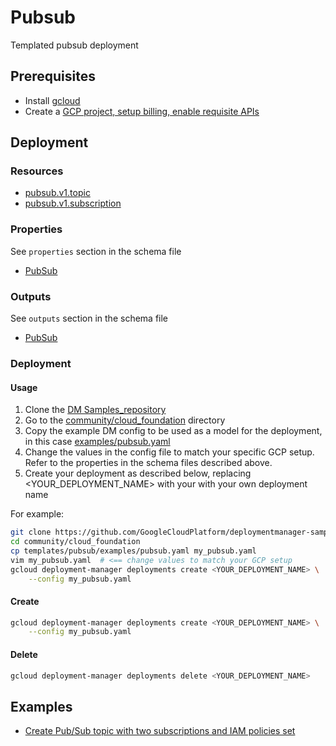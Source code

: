 # Pubsub

Templated pubsub deployment

## Prerequisites

- Install [gcloud](https://cloud.google.com/sdk)
- Create a [GCP project, setup billing, enable requisite APIs](../project/README.md)

## Deployment

### Resources

- [pubsub.v1.topic](https://cloud.google.com/pubsub/docs/reference/rest/v1/projects.topics)
- [pubsub.v1.subscription](https://cloud.google.com/pubsub/docs/reference/rest/v1/projects.subscriptions)

### Properties

See `properties` section in the schema file

- [PubSub](pubsub.py.schema)

### Outputs

See `outputs` section in the schema file

- [PubSub](pubsub.py.schema)

### Deployment

#### Usage

1. Clone the [DM Samples_repository](https://github.com/GoogleCloudPlatform/deploymentmanager-samples)
2. Go to the [community/cloud_foundation](../../) directory
3. Copy the example DM config to be used as a model for the deployment, in this case [examples/pubsub.yaml](examples/pubsub.yaml)
4. Change the values in the config file to match your specific GCP setup.
   Refer to the properties in the schema files described above.
5. Create your deployment as described below, replacing <YOUR_DEPLOYMENT_NAME>
   with your with your own deployment name

For example:

``` bash
git clone https://github.com/GoogleCloudPlatform/deploymentmanager-samples
cd community/cloud_foundation
cp templates/pubsub/examples/pubsub.yaml my_pubsub.yaml
vim my_pubsub.yaml  # <== change values to match your GCP setup
gcloud deployment-manager deployments create <YOUR_DEPLOYMENT_NAME> \
    --config my_pubsub.yaml
```

#### Create

``` bash
gcloud deployment-manager deployments create <YOUR_DEPLOYMENT_NAME> \
    --config my_pubsub.yaml
```

#### Delete

``` bash
gcloud deployment-manager deployments delete <YOUR_DEPLOYMENT_NAME>
```

## Examples

- [Create Pub/Sub topic with two subscriptions and IAM policies set](examples/pubsub.yaml)
